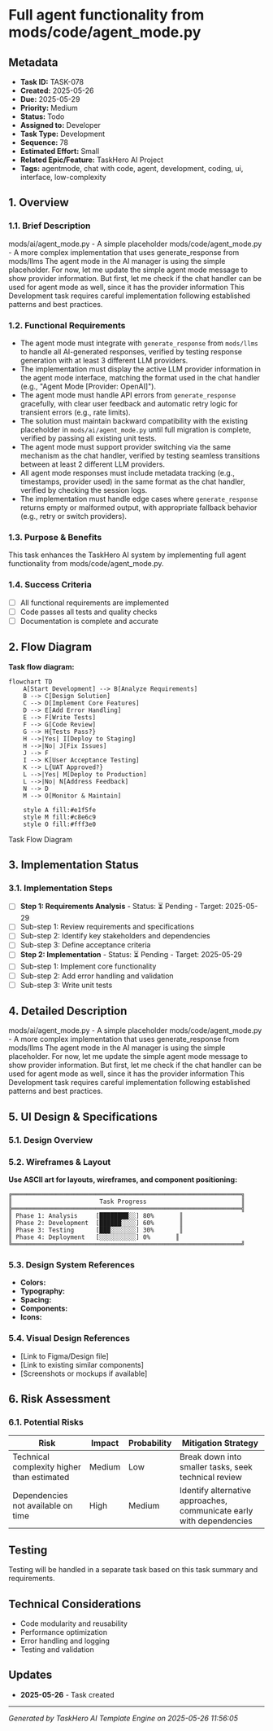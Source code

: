 

# Full agent functionality from mods/code/agent_mode.py

## Metadata
- **Task ID:** TASK-078
- **Created:** 2025-05-26
- **Due:** 2025-05-29
- **Priority:** Medium
- **Status:** Todo
- **Assigned to:** Developer
- **Task Type:** Development
- **Sequence:** 78
- **Estimated Effort:** Small
- **Related Epic/Feature:** TaskHero AI Project
- **Tags:** agentmode, chat with code, agent, development, coding, ui, interface, low-complexity

## 1. Overview
### 1.1. Brief Description
mods/ai/agent_mode.py - A simple placeholder
mods/code/agent_mode.py - A more complex implementation that uses generate_response from mods/llms
The agent mode in the AI manager is using the simple placeholder. For now, let me update the simple agent mode message to show provider information. But first, let me check if the chat handler can be used for agent mode as well, since it has the provider information
This Development task requires careful implementation following established patterns and best practices.

### 1.2. Functional Requirements
- The agent mode must integrate with `generate_response` from `mods/llms` to handle all AI-generated responses, verified by testing response generation with at least 3 different LLM providers.
- The implementation must display the active LLM provider information in the agent mode interface, matching the format used in the chat handler (e.g., "Agent Mode [Provider: OpenAI]").
- The agent mode must handle API errors from `generate_response` gracefully, with clear user feedback and automatic retry logic for transient errors (e.g., rate limits).
- The solution must maintain backward compatibility with the existing placeholder in `mods/ai/agent_mode.py` until full migration is complete, verified by passing all existing unit tests.
- The agent mode must support provider switching via the same mechanism as the chat handler, verified by testing seamless transitions between at least 2 different LLM providers.
- All agent mode responses must include metadata tracking (e.g., timestamps, provider used) in the same format as the chat handler, verified by checking the session logs.
- The implementation must handle edge cases where `generate_response` returns empty or malformed output, with appropriate fallback behavior (e.g., retry or switch providers).
### 1.3. Purpose & Benefits
This task enhances the TaskHero AI system by implementing full agent functionality from mods/code/agent_mode.py.

### 1.4. Success Criteria
- [ ] All functional requirements are implemented
- [ ] Code passes all tests and quality checks
- [ ] Documentation is complete and accurate

## 2. Flow Diagram
**Task flow diagram:**

```mermaid
flowchart TD
    A[Start Development] --> B[Analyze Requirements]
    B --> C[Design Solution]
    C --> D[Implement Core Features]
    D --> E[Add Error Handling]
    E --> F[Write Tests]
    F --> G[Code Review]
    G --> H{Tests Pass?}
    H -->|Yes| I[Deploy to Staging]
    H -->|No| J[Fix Issues]
    J --> F
    I --> K[User Acceptance Testing]
    K --> L{UAT Approved?}
    L -->|Yes| M[Deploy to Production]
    L -->|No| N[Address Feedback]
    N --> D
    M --> O[Monitor & Maintain]

    style A fill:#e1f5fe
    style M fill:#c8e6c9
    style O fill:#fff3e0
```

Task Flow Diagram

## 3. Implementation Status

### 3.1. Implementation Steps
- [ ] **Step 1: Requirements Analysis** - Status: ⏳ Pending - Target: 2025-05-29
- [ ] Sub-step 1: Review requirements and specifications
- [ ] Sub-step 2: Identify key stakeholders and dependencies
- [ ] Sub-step 3: Define acceptance criteria
- [ ] **Step 2: Implementation** - Status: ⏳ Pending - Target: 2025-05-29
- [ ] Sub-step 1: Implement core functionality
- [ ] Sub-step 2: Add error handling and validation
- [ ] Sub-step 3: Write unit tests

## 4. Detailed Description
mods/ai/agent_mode.py - A simple placeholder
mods/code/agent_mode.py - A more complex implementation that uses generate_response from mods/llms
The agent mode in the AI manager is using the simple placeholder. For now, let me update the simple agent mode message to show provider information. But first, let me check if the chat handler can be used for agent mode as well, since it has the provider information
This Development task requires careful implementation following established patterns and best practices.


## 5. UI Design & Specifications
### 5.1. Design Overview


### 5.2. Wireframes & Layout
**Use ASCII art for layouts, wireframes, and component positioning:**

```
╔═══════════════════════════════════════════════════════════════╗
║                        Task Progress                          ║
╠═══════════════════════════════════════════════════════════════╣
║ Phase 1: Analysis     [████████░░] 80%       ║
║ Phase 2: Development  [██████░░░░] 60%       ║
║ Phase 3: Testing      [███░░░░░░░] 30%       ║
║ Phase 4: Deployment   [░░░░░░░░░░] 0%       ║
╚═══════════════════════════════════════════════════════════════╝
```

### 5.3. Design System References
- **Colors:** 
- **Typography:** 
- **Spacing:** 
- **Components:** 
- **Icons:** 

### 5.4. Visual Design References
- [Link to Figma/Design file]
- [Link to existing similar components]
- [Screenshots or mockups if available]
## 6. Risk Assessment
### 6.1. Potential Risks
| Risk | Impact | Probability | Mitigation Strategy |
|------|--------|-------------|-------------------|
| Technical complexity higher than estimated | Medium | Low | Break down into smaller tasks, seek technical review |
| Dependencies not available on time | High | Medium | Identify alternative approaches, communicate early with dependencies |





## Testing
Testing will be handled in a separate task based on this task summary and requirements.



## Technical Considerations
- Code modularity and reusability
- Performance optimization
- Error handling and logging
- Testing and validation








## Updates
- **2025-05-26** - Task created
---
*Generated by TaskHero AI Template Engine on 2025-05-26 11:56:05* 